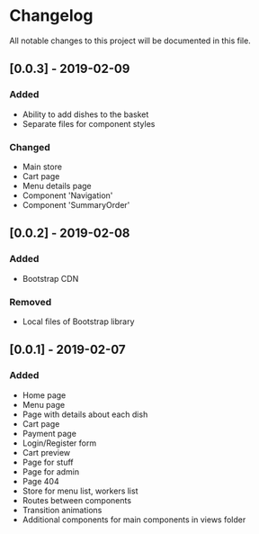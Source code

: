 # Changelog
All notable changes to this project will be documented in this file.

## [0.0.3] - 2019-02-09
### Added
- Ability to add dishes to the basket
- Separate files for component styles

### Changed
- Main store
- Cart page
- Menu details page
- Component 'Navigation'
- Component 'SummaryOrder'

## [0.0.2] - 2019-02-08
### Added
- Bootstrap CDN

### Removed
- Local files of Bootstrap library

## [0.0.1] - 2019-02-07
### Added
- Home page
- Menu page
- Page with details about each dish
- Cart page
- Payment page
- Login/Register form
- Cart preview
- Page for stuff
- Page for admin
- Page 404
- Store for menu list, workers list
- Routes between components
- Transition animations
- Additional components for main components in views folder
